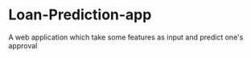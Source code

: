 # Loan-Prediction-app
A web application which take some features as input and predict one's approval
